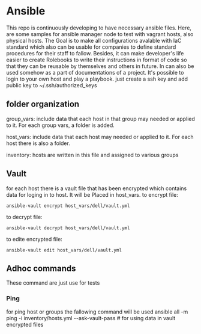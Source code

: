 # Ansible
This repo is continuously developing to have necessary ansible files.
Here, are some samples for ansible manager node to test with vagrant hosts, also physical hosts. The Goal is to make all configurations avalable with IaC standard which also can be usable for companies to define standard procedures for their staff to fallow. Besides, it can make developer's life easier to create Rolebooks to write their instructions in format of code so that they can be reusable by themselves and others in future. In can also be used somehow as a part of documentations of a project.
It's possible to login to your own host and play a playbook. just create a ssh key and add public key to ~/.ssh/authorized_keys
## folder organization
group_vars: include data that each host in that group may needed or applied to it. For each group vars, a folder is added.

host_vars: include data that each host may needed or applied to it. For each host there is also a folder. 

inventory: hosts are written in this file and assigned to various groups 
## Vault
for each host there is a vault file that has been encrypted which contains data for loging in to host. It will be Placed in host_vars.
to encrypt file:
```
ansible-vault encrypt host_vars/dell/vault.yml 
```
to decrypt file:
```
ansible-vault decrypt host_vars/dell/vault.yml 
```
to edite encrypted file:
```
ansible-vault edit host_vars/dell/vault.yml

```
## Adhoc commands
These command are just use for tests

### Ping
for ping host or groups the fallowing command will be used
ansible all -m ping -i inventory/hosts.yml --ask-vault-pass # for using data in vault encrypted files